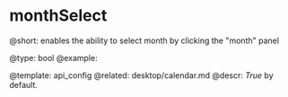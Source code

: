 monthSelect
=============


@short: enables the ability to select month by clicking the "month" panel 
	

@type: bool
@example:


@template:	api_config
@related: 
	desktop/calendar.md
@descr: *True* by default.


